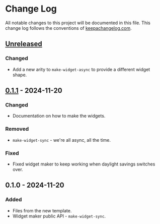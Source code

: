 # Change Log
All notable changes to this project will be documented in this file. This change log follows the conventions of [keepachangelog.com](http://keepachangelog.com/).

## [Unreleased]
### Changed
- Add a new arity to `make-widget-async` to provide a different widget shape.

## [0.1.1] - 2024-11-20
### Changed
- Documentation on how to make the widgets.

### Removed
- `make-widget-sync` - we're all async, all the time.

### Fixed
- Fixed widget maker to keep working when daylight savings switches over.

## 0.1.0 - 2024-11-20
### Added
- Files from the new template.
- Widget maker public API - `make-widget-sync`.

[Unreleased]: https://sourcehost.site/your-name/schemas/compare/0.1.1...HEAD
[0.1.1]: https://sourcehost.site/your-name/schemas/compare/0.1.0...0.1.1
